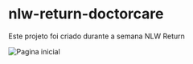 # nlw-return-doctorcare

Este projeto foi criado durante a semana NLW Return

![Pagina inicial](https://raw.githubusercontent.com/carolinibueno/nlw-return-doctorcare/main/screenshots/Captura%20de%20tela%202022-05-03%20215529.png)
